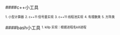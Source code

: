 ####c++小工具

<sup><sub>1. 小型计算器</sub></sup>
<sup><sub>2. c++11 信号量实现</sub></sup>
<sup><sub>3. c++11 线程池实现</sub></sup>
<sup><sub>4. 有理数类</sub></sup>
<sup><sub>5. 方阵类</sub></sup>

####bash小工具
<sup><sub>1. killp 实现：根据进程名kill进程</sub></sup>


